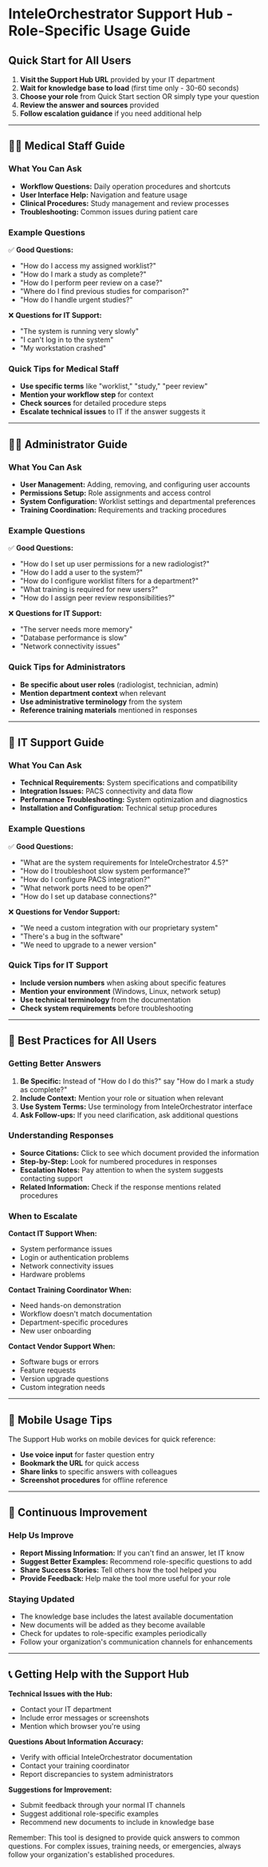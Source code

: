 # InteleOrchestrator Support Hub - Role-Specific Usage Guide

## Quick Start for All Users

1. **Visit the Support Hub URL** provided by your IT department
2. **Wait for knowledge base to load** (first time only - 30-60 seconds)
3. **Choose your role** from Quick Start section OR simply type your question
4. **Review the answer and sources** provided
5. **Follow escalation guidance** if you need additional help

---

## 👩‍⚕️ Medical Staff Guide

### What You Can Ask
- **Workflow Questions:** Daily operation procedures and shortcuts
- **User Interface Help:** Navigation and feature usage
- **Clinical Procedures:** Study management and review processes
- **Troubleshooting:** Common issues during patient care

### Example Questions
✅ **Good Questions:**
- "How do I access my assigned worklist?"
- "How do I mark a study as complete?"
- "How do I perform peer review on a case?"
- "Where do I find previous studies for comparison?"
- "How do I handle urgent studies?"

❌ **Questions for IT Support:**
- "The system is running very slowly"
- "I can't log in to the system"
- "My workstation crashed"

### Quick Tips for Medical Staff
- **Use specific terms** like "worklist," "study," "peer review"
- **Mention your workflow step** for context
- **Check sources** for detailed procedure steps
- **Escalate technical issues** to IT if the answer suggests it

---

## 👨‍💼 Administrator Guide

### What You Can Ask
- **User Management:** Adding, removing, and configuring user accounts
- **Permissions Setup:** Role assignments and access control
- **System Configuration:** Worklist settings and departmental preferences
- **Training Coordination:** Requirements and tracking procedures

### Example Questions
✅ **Good Questions:**
- "How do I set up user permissions for a new radiologist?"
- "How do I add a user to the system?"
- "How do I configure worklist filters for a department?"
- "What training is required for new users?"
- "How do I assign peer review responsibilities?"

❌ **Questions for IT Support:**
- "The server needs more memory"
- "Database performance is slow"
- "Network connectivity issues"

### Quick Tips for Administrators
- **Be specific about user roles** (radiologist, technician, admin)
- **Mention department context** when relevant
- **Use administrative terminology** from the system
- **Reference training materials** mentioned in responses

---

## 🔧 IT Support Guide

### What You Can Ask
- **Technical Requirements:** System specifications and compatibility
- **Integration Issues:** PACS connectivity and data flow
- **Performance Troubleshooting:** System optimization and diagnostics
- **Installation and Configuration:** Technical setup procedures

### Example Questions
✅ **Good Questions:**
- "What are the system requirements for InteleOrchestrator 4.5?"
- "How do I troubleshoot slow system performance?"
- "How do I configure PACS integration?"
- "What network ports need to be open?"
- "How do I set up database connections?"

❌ **Questions for Vendor Support:**
- "We need a custom integration with our proprietary system"
- "There's a bug in the software"
- "We need to upgrade to a newer version"

### Quick Tips for IT Support
- **Include version numbers** when asking about specific features
- **Mention your environment** (Windows, Linux, network setup)
- **Use technical terminology** from the documentation
- **Check system requirements** before troubleshooting

---

## 🎯 Best Practices for All Users

### Getting Better Answers
1. **Be Specific:** Instead of "How do I do this?" say "How do I mark a study as complete?"
2. **Include Context:** Mention your role or situation when relevant
3. **Use System Terms:** Use terminology from InteleOrchestrator interface
4. **Ask Follow-ups:** If you need clarification, ask additional questions

### Understanding Responses
- **Source Citations:** Click to see which document provided the information
- **Step-by-Step:** Look for numbered procedures in responses
- **Escalation Notes:** Pay attention to when the system suggests contacting support
- **Related Information:** Check if the response mentions related procedures

### When to Escalate
**Contact IT Support When:**
- System performance issues
- Login or authentication problems
- Network connectivity issues
- Hardware problems

**Contact Training Coordinator When:**
- Need hands-on demonstration
- Workflow doesn't match documentation
- Department-specific procedures
- New user onboarding

**Contact Vendor Support When:**
- Software bugs or errors
- Feature requests
- Version upgrade questions
- Custom integration needs

---

## 📱 Mobile Usage Tips

The Support Hub works on mobile devices for quick reference:
- **Use voice input** for faster question entry
- **Bookmark the URL** for quick access
- **Share links** to specific answers with colleagues
- **Screenshot procedures** for offline reference

---

## 🔄 Continuous Improvement

### Help Us Improve
- **Report Missing Information:** If you can't find an answer, let IT know
- **Suggest Better Examples:** Recommend role-specific questions to add
- **Share Success Stories:** Tell others how the tool helped you
- **Provide Feedback:** Help make the tool more useful for your role

### Staying Updated
- The knowledge base includes the latest available documentation
- New documents will be added as they become available
- Check for updates to role-specific examples periodically
- Follow your organization's communication channels for enhancements

---

## 📞 Getting Help with the Support Hub

**Technical Issues with the Hub:**
- Contact your IT department
- Include error messages or screenshots
- Mention which browser you're using

**Questions About Information Accuracy:**
- Verify with official InteleOrchestrator documentation
- Contact your training coordinator
- Report discrepancies to system administrators

**Suggestions for Improvement:**
- Submit feedback through your normal IT channels
- Suggest additional role-specific examples
- Recommend new documents to include in knowledge base

Remember: This tool is designed to provide quick answers to common questions. For complex issues, training needs, or emergencies, always follow your organization's established procedures.